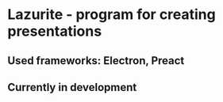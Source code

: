 # Lazurite - program for creating presentations

## Used frameworks: Electron, Preact 

## Currently in development
